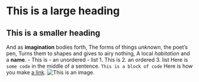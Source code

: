 # This is a large heading
## This is a smaller heading
And as **imagination** bodies forth, The forms of things *unknown*, the poet’s pen, Turns them to shapes and gives to airy nothing, A local *habitation* and a 
**name**. - This is - an unordered - list 1. This is 2. an ordered 3. list Here is `some code` in the middle of a sentence. ``` This is a block of code ``` Here is 
how you make [a link](https://www.wikipedia.org/). ![This is an image.](https://github.com/yihui/xaringan/releases/download/v0.0.2/karl-moustache.jpg)

